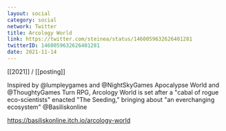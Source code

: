 ```yaml
---
layout: social
category: social
network: Twitter
title: Arcology World
link: https://twitter.com/steinea/status/1460059632626401281
twitterID: 1460059632626401281
date: 2021-11-14
---
```


[[2021]] / [[posting]]

Inspired by @lumpleygames and @NightSkyGames Apocalypse World and @ThoughtyGames Turn RPG, Arcology World is set after a "cabal of rogue eco-scientists" enacted "The Seeding," bringing about "an everchanging ecosystem" @Basiliskonline

<https://basiliskonline.itch.io/arcology-world>
